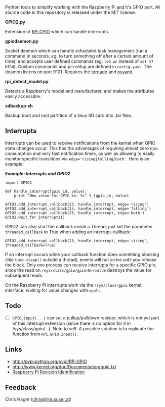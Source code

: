 Python tools to simplify working with the Raspberry Pi and it's GPIO port. All source code in
this repository is released under the MIT license.


**GPIO2.py**

Extension of [RPi.GPIO](http://pypi.python.org/pypi/RPi.GPIO) which can handle interrupts.


**gpiodaemon.py**

Socket daemon which can handle scheduled task management (run a command in <n>
seconds, eg. to turn something off after a certain amount of time), and
accepts user defined commands (eg. `led on` instead of `set 17 HIGH`). Custom
commands and pin setup are defined in `config.yaml`. The deamon listens on
port 9101. Requires the [tornado](http://pypi.python.org/pypi/tornado) and
[pyyaml](http://pypi.python.org/pypi/PyYAML).


**rpi\_detect\_model.py**

Detects a Raspberry's model and manufacturer, and makes the attributes
easily accessible.


**sdbackup.sh**

Backup boot and root partition of a linux SD card into .tar files.


Interrupts
----------
Interrupts can be used to receive notifications from the kernel when GPIO state 
changes occur. This has the advantages of requiring almost zero cpu consumption
and very fast notification times, as well as allowing to easily monitor
specific transitions via `edge='rising|falling|both'`. Here is an example:

***Example: Interrupts and GPIO2***

    import GPIO2

    def handle_interrupt(gpio_id, value):
        print "New value for GPIO %s: %s" % (gpio_id, value)

    GPIO2.add_interrupt_callback(23, handle_interrupt, edge='rising')
    GPIO2.add_interrupt_callback(24, handle_interrupt, edge='falling')
    GPIO2.add_interrupt_callback(25, handle_interrupt, edge='both')
    GPIO2.wait_for_interrupts()

GPIO2 can also start the callback inside a Thread; just set the parameter
`threaded_callback` to True when adding an interrupt-callback:

    GPIO2.add_interrupt_callback(23, handle_interrupt, edge='rising', threaded_callback=True)

If an interrupt occurs while your callback function does something blocking
(like `time.sleep()` outside a thread), events will not arrive until you
release the block. Only one process can receive interrupts for a specific GPIO
pin, since the read on `/sys/class/gpio/gpio<N>/value` destroys the value for
subsequent reads. 

On the Raspberry Pi interrupts work via the `/sys/class/gpio` kernel 
interface, waiting for value changes with `epoll`. 


Todo
----
- [ ] `GPIO.input(...)` can set a pullup/pulldown resistor, which is not yet part
of this interrupt extension (since there is no option for it in /sys/class/gpio/...).
Note to self: A possible solution is to replicate the function from `RPi.GPIO.input()`. 


Links
-----
* http://pypi.python.org/pypi/RPi.GPIO
* http://www.kernel.org/doc/Documentation/gpio.txt
* [Raspberry Pi Revision Identification](http://www.raspberrypi.org/phpBB3/viewtopic.php?f=63&t=32733)


Feedback 
--------
Chris Hager (<chris@linuxuser.at>)